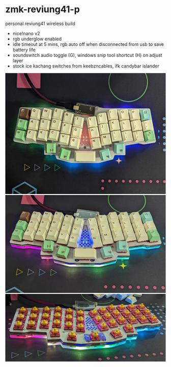# zmk-reviung41-p
personal reviung41 wireless build
- nice!nano v2
- rgb underglow enabled
- idle timeout at 5 mins, rgb auto off when disconnected from usb to save battery life
- soundswitch audio toggle (G), windows snip tool shortcut (H) on adjust layer
- stock ice kachang switches from keebzncables, ifk candybar islander

![github](https://github.com/splitbricks/zmk-reviung41-p/blob/master/images/PXL_20230615_012754991.jpg)
![github](https://github.com/splitbricks/zmk-reviung41-p/blob/master/images/revcrop1.jpg)
![github](https://github.com/splitbricks/zmk-reviung41-p/blob/master/images/revcrop2.jpg)
